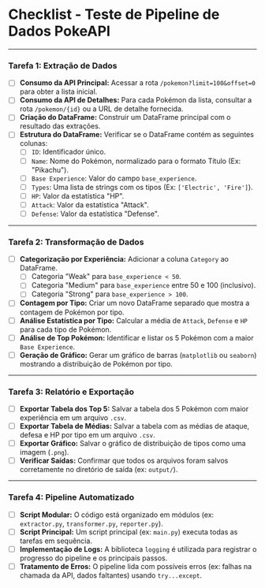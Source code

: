 # Checklist - Teste de Pipeline de Dados PokeAPI

---

### Tarefa 1: Extração de Dados

- [ ] **Consumo da API Principal:** Acessar a rota `/pokemon?limit=100&offset=0` para obter a lista inicial.
- [ ] **Consumo da API de Detalhes:** Para cada Pokémon da lista, consultar a rota `/pokemon/{id}` ou a URL de detalhe fornecida.
- [ ] **Criação do DataFrame:** Construir um DataFrame principal com o resultado das extrações.
- [ ] **Estrutura do DataFrame:** Verificar se o DataFrame contém as seguintes colunas:
  - [ ] `ID`: Identificador único.
  - [ ] `Name`: Nome do Pokémon, normalizado para o formato Título (Ex: "Pikachu").
  - [ ] `Base Experience`: Valor do campo `base_experience`.
  - [ ] `Types`: Uma lista de strings com os tipos (Ex: `['Electric', 'Fire']`).
  - [ ] `HP`: Valor da estatística "HP".
  - [ ] `Attack`: Valor da estatística "Attack".
  - [ ] `Defense`: Valor da estatística "Defense".

---

### Tarefa 2: Transformação de Dados

- [ ] **Categorização por Experiência:** Adicionar a coluna `Category` ao DataFrame.
  - [ ] Categoria "Weak" para `base_experience < 50`.
  - [ ] Categoria "Medium" para `base_experience` entre 50 e 100 (inclusivo).
  - [ ] Categoria "Strong" para `base_experience > 100`.
- [ ] **Contagem por Tipo:** Criar um novo DataFrame separado que mostra a contagem de Pokémon por tipo.
- [ ] **Análise Estatística por Tipo:** Calcular a média de `Attack`, `Defense` e `HP` para cada tipo de Pokémon.
- [ ] **Análise de Top Pokémon:** Identificar e listar os 5 Pokémon com a maior `Base Experience`.
- [ ] **Geração de Gráfico:** Gerar um gráfico de barras (`matplotlib` ou `seaborn`) mostrando a distribuição de Pokémon por tipo.

---

### Tarefa 3: Relatório e Exportação

- [ ] **Exportar Tabela dos Top 5:** Salvar a tabela dos 5 Pokémon com maior experiência em um arquivo `.csv`.
- [ ] **Exportar Tabela de Médias:** Salvar a tabela com as médias de ataque, defesa e HP por tipo em um arquivo `.csv`.
- [ ] **Exportar Gráfico:** Salvar o gráfico de distribuição de tipos como uma imagem (`.png`).
- [ ] **Verificar Saídas:** Confirmar que todos os arquivos foram salvos corretamente no diretório de saída (ex: `output/`).

---

### Tarefa 4: Pipeline Automatizado

- [ ] **Script Modular:** O código está organizado em módulos (ex: `extractor.py`, `transformer.py`, `reporter.py`).
- [ ] **Script Principal:** Um script principal (ex: `main.py`) executa todas as tarefas em sequência.
- [ ] **Implementação de Logs:** A biblioteca `logging` é utilizada para registrar o progresso do pipeline e os principais passos.
- [ ] **Tratamento de Erros:** O pipeline lida com possíveis erros (ex: falhas na chamada da API, dados faltantes) usando `try...except`.
